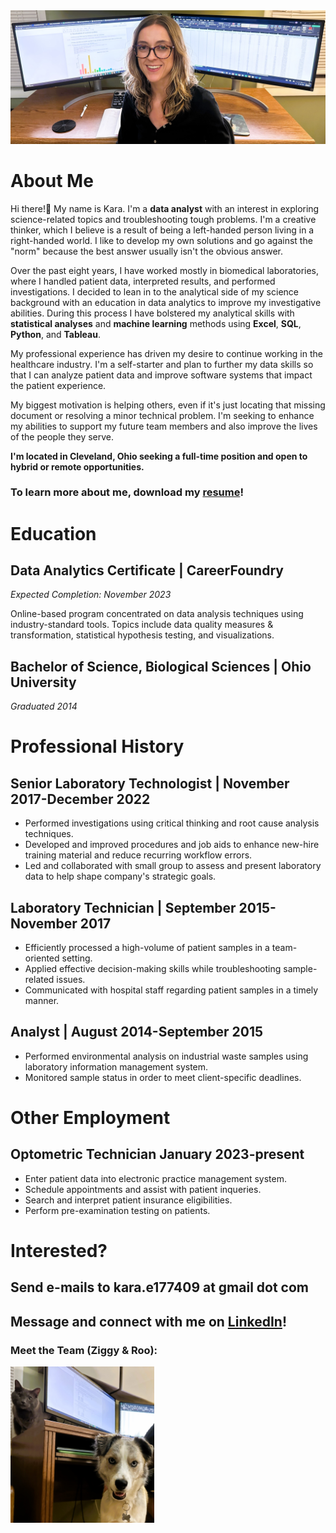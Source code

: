 <img src="images/portfolio3.jpg"/>

# About Me 
Hi there!👋 My name is Kara. I'm a **data analyst** with an interest in exploring science-related topics and troubleshooting tough problems. I'm a creative thinker, which I believe is a result of being a left-handed person living in a right-handed world. I like to develop my own solutions and go against the "norm" because the best answer usually isn't the obvious answer.

Over the past eight years, I have worked mostly in biomedical laboratories, where I handled patient data, interpreted results, and performed investigations. I decided to lean in to the analytical side of my science background with an education in data analytics to improve my investigative abilities. During this process I have bolstered my analytical skills with **statistical analyses** and **machine learning** methods using **Excel**, **SQL**, **Python**, and **Tableau**.

My professional experience has driven my desire to continue working in the healthcare industry. I'm a self-starter and plan to further my data skills so that I can analyze patient data and improve software systems that impact the patient experience.

My biggest motivation is helping others, even if it's just locating that missing document or resolving a minor technical problem. I'm seeking to enhance my abilities to support my future team members and also improve the lives of the people they serve.

**I'm located in Cleveland, Ohio seeking a full-time position and open to hybrid or remote opportunities.**

### To learn more about me, download my [resume](https://github.com/ke177409/Kara-Evans/blob/main/resume/Evans.Kara.Resume.pdf?raw=true)! 

# Education
## Data Analytics Certificate | CareerFoundry
*Expected Completion: November 2023*

Online-based program concentrated on data analysis techniques using industry-standard tools. Topics include data quality measures & transformation, statistical hypothesis testing, and visualizations.

## Bachelor of Science, Biological Sciences | Ohio University
*Graduated 2014*

# Professional History 
## Senior Laboratory Technologist | November 2017-December 2022
* Performed investigations using critical thinking and root cause analysis techniques.
* Developed and improved procedures and job aids to enhance new-hire training material and reduce recurring workflow errors.
* Led and collaborated with small group to assess and present laboratory data to help shape company's strategic goals.

## Laboratory Technician | September 2015-November 2017
* Efficiently processed a high-volume of patient samples in a team-oriented setting.
* Applied effective decision-making skills while troubleshooting sample-related issues.
* Communicated with hospital staff regarding patient samples in a timely manner.

## Analyst | August 2014-September 2015
* Performed environmental analysis on industrial waste samples using laboratory information management system.
* Monitored sample status in order to meet client-specific deadlines.

# Other Employment
## Optometric Technician January 2023-present
* Enter patient data into electronic practice management system.
* Schedule appointments and assist with patient inqueries.
* Search and interpret patient insurance eligibilities.
* Perform pre-examination testing on patients.

# Interested?
## Send e-mails to **kara.e177409 at gmail dot com**
## Message and connect with me on [LinkedIn](https://www.linkedin.com/in/kara-m-evans/)!

### Meet the Team (Ziggy & Roo): 
<img src="images/portfolio2.jpg" width=230 height=250/>
